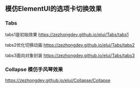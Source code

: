## 模仿ElementUI的选项卡切换效果


### Tabs 

tabs1是初始效果
https://zezhongdev.github.io/elui/Tabs/tabs1

tabs2优化切换动画
https://zezhongdev.github.io/elui/Tabs/tabs2

tabs3面向对象封装
https://zezhongdev.github.io/elui/Tabs/tabs3

### Collapse 模仿手风琴效果
https://zezhongdev.github.io/elui/Collapse/Collapse
